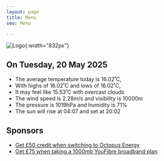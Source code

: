 ```yaml
---
layout: page
title: Menu
seo: Menu

---
```


![Logo](/images/logo.jpg){:width="832px"}

<!-- weather_marker starts -->
## On Tuesday, 20 May 2025

- The average temperature today is 16.02˚C,
- With highs of 16.02˚C and lows of 16.02˚C,
- It may feel like 15.53˚C with overcast clouds
- The wind speed is 2.28m/s and visibility is 10000m
- The pressure is 1019hPa and humidity is 71%
- The sun will rise at 04:07 and set at 20:02

<!-- weather_marker ends -->

## Sponsors

- [Get £50 credit when switching to Octopus Energy](https://bit.ly/3oD1nnS)
- [Get £75 when taking a 1000mb YouFibre broadband plan](https://aklam.io/91zWhU?)
